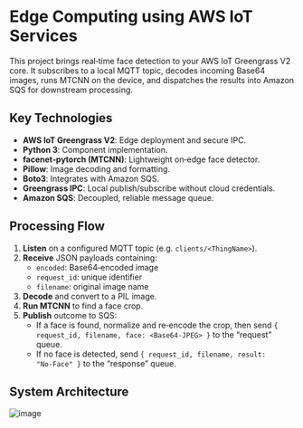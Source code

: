 # Edge Computing using AWS IoT Services

This project brings real‑time face detection to your AWS IoT Greengrass V2 core. It subscribes to a local MQTT topic, decodes incoming Base64 images, runs MTCNN on the device, and dispatches the results into Amazon SQS for downstream processing.

## Key Technologies

- **AWS IoT Greengrass V2**: Edge deployment and secure IPC.  
- **Python 3**: Component implementation.  
- **facenet‑pytorch (MTCNN)**: Lightweight on‑edge face detector.  
- **Pillow**: Image decoding and formatting.  
- **Boto3**: Integrates with Amazon SQS.  
- **Greengrass IPC**: Local publish/subscribe without cloud credentials.  
- **Amazon SQS**: Decoupled, reliable message queue.

## Processing Flow

1. **Listen** on a configured MQTT topic (e.g. `clients/<ThingName>`).  
2. **Receive** JSON payloads containing:  
   - `encoded`: Base64‑encoded image  
   - `request_id`: unique identifier  
   - `filename`: original image name  
3. **Decode** and convert to a PIL image.  
4. **Run MTCNN** to find a face crop.  
5. **Publish** outcome to SQS:  
   - If a face is found, normalize and re‑encode the crop, then send `{ request_id, filename, face: <Base64‑JPEG> }` to the “request” queue.  
   - If no face is detected, send `{ request_id, filename, result: "No‑Face" }` to the “response” queue.

## System Architecture
![image](https://github.com/user-attachments/assets/cf20d484-cce4-4b72-9d94-56fb583addf1)
